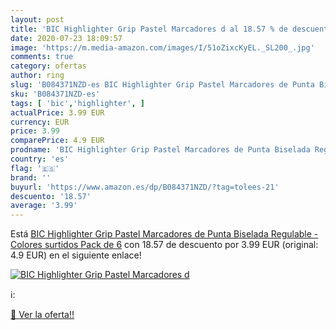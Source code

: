 ```yaml
---
layout: post
title: 'BIC Highlighter Grip Pastel Marcadores d al 18.57 % de descuento'
date: 2020-07-23 18:09:57
image: 'https://m.media-amazon.com/images/I/51oZixcKyEL._SL200_.jpg'
comments: true
category: ofertas
author: ring
slug: 'B084371NZD-es BIC Highlighter Grip Pastel Marcadores de Punta Biselada...'
sku: 'B084371NZD-es'
tags: [ 'bic','highlighter', ]
actualPrice: 3.99 EUR
currency: EUR
price: 3.99
comparePrice: 4.9 EUR
prodname: 'BIC Highlighter Grip Pastel Marcadores de Punta Biselada Regulable - Colores surtidos  Pack de 6'
country: 'es'
flag: '🇪🇸'
brand: ''
buyurl: 'https://www.amazon.es/dp/B084371NZD/?tag=tolees-21'
descuento: '18.57'
average: '3.99'
---
```


Está [BIC Highlighter Grip Pastel Marcadores de Punta Biselada Regulable - Colores surtidos  Pack de 6](https://www.amazon.es/dp/B084371NZD/?tag=tolees-21) con 18.57 de descuento por 3.99 EUR (original: 4.9 EUR) en el siguiente enlace!

[![BIC Highlighter Grip Pastel Marcadores d](https://m.media-amazon.com/images/I/51oZixcKyEL._SL200_.jpg)](https://www.amazon.es/dp/B084371NZD/?tag=tolees-21)

ℹ️:


[🛒 Ver la oferta!!](https://www.amazon.es/dp/B084371NZD/?tag=tolees-21)
